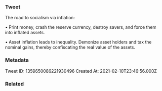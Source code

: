 ### Tweet
The road to socialism via inflation:

• Print money, crash the reserve currency, destroy savers, and force them into inflated assets. 

• Asset inflation leads to inequality. Demonize asset holders and tax the nominal gains, thereby confiscating the real value of the assets.

### Metadata
Tweet ID: 1359650086221930496
Created At: 2021-02-10T23:46:56.000Z

### Related

